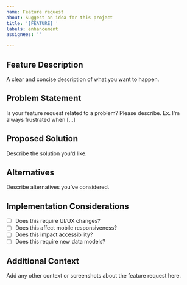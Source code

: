 ```yaml
---
name: Feature request
about: Suggest an idea for this project
title: '[FEATURE] '
labels: enhancement
assignees: ''

---
```


## Feature Description
A clear and concise description of what you want to happen.

## Problem Statement
Is your feature request related to a problem? Please describe.
Ex. I'm always frustrated when [...]

## Proposed Solution
Describe the solution you'd like.

## Alternatives
Describe alternatives you've considered.

## Implementation Considerations
- [ ] Does this require UI/UX changes?
- [ ] Does this affect mobile responsiveness?
- [ ] Does this impact accessibility?
- [ ] Does this require new data models?

## Additional Context
Add any other context or screenshots about the feature request here.